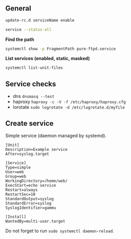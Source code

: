 ## General

```bash
update-rc.d serviceName enable
```

```bash
service --status-all
```

**Find the path**

```bash
systemctl show -p FragmentPath pure-ftpd.service
```

**List services (enabled, static, masked)**

```bash
systemctl list-unit-files
```

## Service checks

- dns `dnsmasq --test`
- haproxy `haproxy -c -V -f /etc/haproxy/haproxy.cfg`
- lorotate `sudo logrotate -d /etc/logrotate.d/myfile`

## Create service

Simple service (daemon managed by systemd).

```
[Unit]
Description=Example service
After=syslog.target

[Service]
Type=simple
User=web
Group=web
WorkingDirectory=/home/web/
ExecStart=echo service
Restart=always
RestartSec=10
StandardOutput=syslog
StandardError=syslog
SyslogIdentifier=gammu

[Install]
WantedBy=multi-user.target
```

Do not forget to run `sudo systemctl daemon-reload`.
